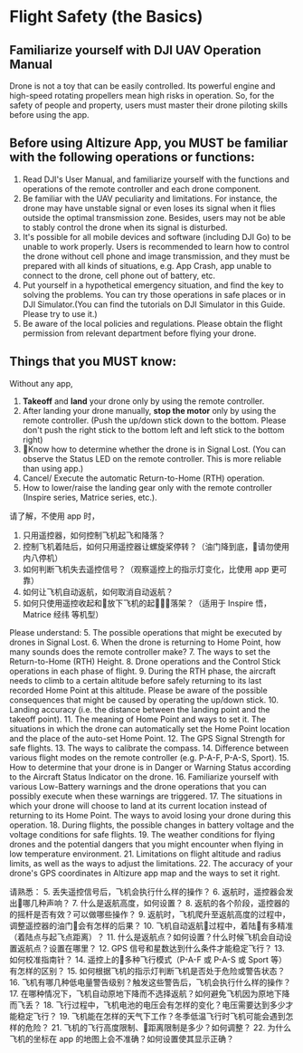 # Flight Safety (the Basics)

## Familiarize yourself with DJI UAV Operation Manual

Drone is not a toy that can be easily controlled. Its powerful engine and high-speed rotating propellers mean high risks in operation. So, for the safety of people and property, users must master their drone piloting skills before using the app.

## Before using Altizure App, you MUST be familiar with the following operations or functions:

1. Read DJI's User Manual, and familiarize yourself with the functions and operations of the remote controller and each drone component.
2. Be familiar with the UAV peculiarity and limitations. For instance, the drone may have unstable signal or even loses its signal when it flies outside the optimal transmission zone. Besides, users may not be able to stably control the drone when its signal is disturbed.
3. It's possible for all mobile devices and software (including DJI Go) to be unable to work properly. Users is recommended to learn how to control the drone without cell phone and image transmission, and they must be prepared with all kinds of situations, e.g. App Crash, app unable to connect to the drone, cell phone out of battery, etc.
4. Put yourself in a hypothetical emergency situation, and find the key to solving the problems. You can try those operations in safe places or in DJI Simulator.(You can find the tutorials on DJI Simulator in this Guide. Please try to use it.)
5. Be aware of the local policies and regulations. Please obtain the flight permission from relevant department before flying your drone.

## Things that you MUST know:

Without any app,
1. **Takeoff** and **land** your drone only by using the remote controller.
2. After landing your drone manually, **stop the motor** only by using the remote controller. (Push the up/down stick down to the bottom. Please don't push the right stick to the bottom left and left stick to the bottom right)
3. Know how to determine whether the drone is in Signal Lost. (You can observe the Status LED on the remote controller. This is more reliable than using app.)
4. Cancel/ Execute the automatic Return-to-Home (RTH) operation.
20. How to lower/raise the landing gear only with the remote controller (Inspire series, Matrice series, etc.).

请了解，不使用 app 时，
1. 只用遥控器，如何控制飞机起飞和降落？
2. 控制飞机着陆后，如何只用遥控器让螺旋桨停转？（油门降到底，请勿使用内八停机）
3. 如何判断飞机失去遥控信号？（观察遥控上的指示灯变化，比使用 app 更可靠）
4. 如何让飞机自动返航，如何取消自动返航？
20. 如何只使用遥控收起和放下飞机的起落架？（适用于 Inspire 悟，Matrice 经纬 等机型）

Please understand:
5. The possible operations that might be executed by drones in Signal Lost.
6. When the drone is returning to Home Point, how many sounds does the remote controller make?
7. The ways to set the Return-to-Home (RTH) Height.
8. Drone operations and the Control Stick operations in each phase of flight.
9. During the RTH phase, the aircraft needs to climb to a certain altitude before safely returning to its last recorded Home Point at this altitude. Please be aware of the possible consequences that might be caused by operating the up/down stick.
10. Landing accuracy (i.e. the distance between the landing point and the takeoff point).
11. The meaning of Home Point and ways to set it. The situations in which the drone can automatically set the Home Point location and the place of the auto-set Home Point.
12. The GPS Signal Strength for safe flights.
13. The ways to calibrate the compass.
14. Difference between various flight modes on the remote controller (e.g. P-A-F, P-A-S, Sport).
15. How to determine that your drone is in Danger or Warning Status according to the Aircraft Status Indicator on the drone.
16. Familiarize yourself with various Low-Battery warnings and the drone operations that you can possibly execute when these warnings are triggered.
17. The situations in which your drone will choose to land at its current location instead of returning to its Home Point. The ways to avoid losing your drone during this operation. 
18. During flights, the possible changes in battery voltage and the voltage conditions for safe flights.
19. The weather conditions for flying drones and the potential dangers that you might encounter when flying in low temperature environment.
21. Limitations on flight altitude and radius limits, as well as the ways to adjust the limitations.
22. The accuracy of your drone's GPS coordinates in Altizure app map and the ways to set it right.

请熟悉：
5. 丢失遥控信号后，飞机会执行什么样的操作？
6. 返航时，遥控器会发出哪几种声响？
7. 什么是返航高度，如何设置？
8. 返航的各个阶段，遥控器的的摇杆是否有效？可以做哪些操作？
9. 返航时，飞机爬升至返航高度的过程中，调整遥控器的油门会有怎样的后果？
10. 飞机自动返航过程中，着陆有多精准（着陆点与起飞点距离）？
11. 什么是返航点？如何设置？什么时候飞机会自动设置返航点？设置在哪里？
12. GPS 信号和星数达到什么条件才能稳定飞行？
13. 如何校准指南针？
14. 遥控上的多种飞行模式（P-A-F 或 P-A-S 或 Sport 等）有怎样的区别？
15. 如何根据飞机的指示灯判断飞机是否处于危险或警告状态？
16. 飞机有哪几种低电量警告级别？触发这些警告后，飞机会执行什么样的操作？
17. 在哪种情况下，飞机自动原地下降而不选择返航？如何避免飞机因为原地下降而飞丢？
18. 飞行过程中，飞机电池的电压会有怎样的变化？电压需要达到多少才能稳定飞行？
19. 飞机能在怎样的天气下工作？冬季低温飞行时飞机可能会遇到怎样的危险？
21. 飞机的飞行高度限制、距离限制是多少？如何调整？
22. 为什么飞机的坐标在 app 的地图上会不准确？如何设置使其显示正确？